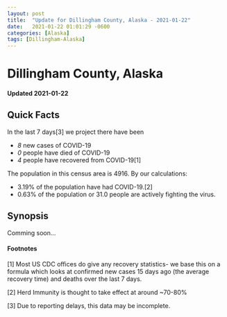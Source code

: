 ```yaml
---
layout: post
title:  "Update for Dillingham County, Alaska - 2021-01-22"
date:   2021-01-22 01:01:29 -0600
categories: [Alaska]
tags: [Dillingham-Alaska]
---
```


# Dillingham County, Alaska
#### Updated 2021-01-22

## Quick Facts

In the last 7 days[3] we project there have been
- *8* new cases of COVID-19
- *0* people have died of COVID-19
- *4* people have recovered from COVID-19[1]

The population in this census area is 4916. By our calculations:
- 3.19% of the population have had COVID-19.[2]
- 0.63% of the population or 31.0 people are actively fighting the virus.

## Synopsis

Comming soon...


#### Footnotes

[1] Most US CDC offices do give any recovery statistics- we base this on a formula which looks at confirmed new cases
15 days ago (the average recovery time) and deaths over the last 7 days.

[2] Herd Immunity is thought to take effect at around ~70-80%

[3] Due to reporting delays, this data may be incomplete.
 
    